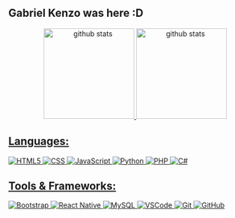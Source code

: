 ## Gabriel Kenzo was here :D
<div align="center">
  <a href="https://github.com/GabrielKenzoT">
<img height="180em" src="https://github-readme-stats.vercel.app/api?username=GabrielKenzoT&theme=tokyonight&show_icons=true&hide_border=true&count_private=true&bg_color=00000000" alt="github stats">
<img height="180em" src="https://github-readme-stats.vercel.app/api/top-langs/?username=GabrielKenzoT&layout=compact&hide=java&theme=tokyonight&hide_border=true&bg_color=00000000" alt="github stats">
</div>


## Languages:
![HTML5](https://img.shields.io/badge/-HTML5-333333?style=flat&logo=HTML5)
![CSS](https://img.shields.io/badge/-CSS-333333?style=flat&logo=CSS3&logoColor=1572B6)
![JavaScript](https://img.shields.io/badge/-JavaScript-333333?style=flat&logo=javascript)
![Python](https://img.shields.io/badge/-Python-333333?style=flat&logo=python)
![PHP](https://img.shields.io/badge/-PHP-333333?style=flat&logo=php)
![C#](https://img.shields.io/badge/-C%23-333333?style=flat)

## Tools & Frameworks:
![Bootstrap](https://img.shields.io/badge/-Bootstrap-333333?style=flat&logo=bootstrap&logoColor=563D7C)
![React Native](https://img.shields.io/badge/-React%20Native-333333?style=flat&logo=react)
![MySQL](https://img.shields.io/badge/-MySQL-333333?style=flat&logo=mysql)
![VSCode](https://img.shields.io/badge/-VSCode-333333?style=flat&logo=visualstudiocode&logoColor=007ACC)
![Git](https://img.shields.io/badge/-Git-333333?style=flat&logo=git&logoColor=F05032)
![GitHub](https://img.shields.io/badge/-GitHub-333333?style=flat&logo=github&logoColor=white)
